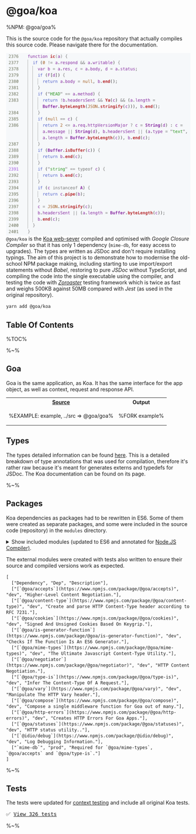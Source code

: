 # @goa/koa

%NPM: @goa/goa%

This is the source code for the `@goa/koa` repository that actually compiles this source code. Please navigate there for the documentation.

<img src="doc/ic.png" alt="Compiled Source Code In 2400 lines." align="right">

`@goa/koa` is the [Koa web-sever](https://koajs.com) compiled and optimised with _Google Closure Compiler_ so that it has only 1 dependency (`mime-db`, for easy access to upgrades). The types are written as JSDoc and don't require installing typings. The aim of this project is to demonstrate how to modernise the old-school NPM package making, including starting to use import/export statements without _Babel_, restoring to pure _JSDoc_ without TypeScript, and compiling the code into the single executable using the compiler, and testing the code with [_Zoroaster_](https://contexttesting.com) testing framework which is twice as fast and weighs 500KB against 50MB compared with _Jest_ (as used in the original repository).


<!-- therefore they work not just with TypeScript-based editors and don't require downloading additional data. -->

```sh
yarn add @goa/koa
```

## Table Of Contents

%TOC%

%~%

## Goa

Goa is the same application, as Koa. It has the same interface for the app object, as well as context, request and response API.

<table>
<!-- block-start -->
<tr><th><a href="example/index.js">Source</th><th>Output</th></tr>
<tr><td>

%EXAMPLE: example, ../src => @goa/goa%
</td>
<td>

%FORK example%
</td></tr>
</table>

## Types

The types detailed information can be found [here](doc/TYPES.md). This is a detailed breakdown of type annotations that was used for compilation, therefore it's rather raw because it's meant for generates externs and typedefs for JSDoc. The Koa documentation can be found on its page.

%~%

## Packages

Koa dependencies as packages had to be rewritten in ES6. Some of them were created as separate packages, and some were included in the source code (repository) in the `modules` directory.

<details>
<summary>Show included modules (updated to ES6 and annotated for <a href="https://compiler.page">Node.JS Compiler)</a>.
</summary>

```table
[
  ["Dependency", "Type"],
  ["`cache-content-type`", "module"],
  ["`content-disposition`", "module"],
  ["`delegates`", "module"],
  ["`ee-first`", "module"],
  ["`error-inject`", "module"],
  ["`escape-html`", "module"],
  ["`fresh`", "module"],
  ["`http-assert`", "module"],
  ["`koa-is-json`", "module"],
  ["`on-finished`", "module"],
  ["`only`", "module"],
  ["`parseurl`", "module"]
]
```
</details>

The external modules were created with tests also written to ensure their source and compiled versions work as expected.

```table
[
  ["Dependency", "Dep", "Description"],
  ["[`@goa/accepts`](https://www.npmjs.com/package/@goa/accepts)", "dev", "Higher-Level Content Negotiation."],
  ["[`@goa/content-type`](https://www.npmjs.com/package/@goa/content-type)", "dev", "Create and parse HTTP Content-Type header according to RFC 7231."],
  ["[`@goa/cookies`](https://www.npmjs.com/package/@goa/cookies)", "dev", "Signed And Unsigned Cookies Based On Keygrip."],
  ["[`@goa/is-generator-function`](https://www.npmjs.com/package/@goa/is-generator-function)", "dev", "Checks If The Function Is An ES6 Generator."],
  ["[`@goa/mime-types`](https://www.npmjs.com/package/@goa/mime-types)", "dev", "The Ultimate Javascript Content-Type Utility."],
  ["[`@goa/negotiator`](https://www.npmjs.com/package/@goa/negotiator)", "dev", "HTTP Content Negotiation."],
  ["[`@goa/type-is`](https://www.npmjs.com/package/@goa/type-is)", "dev", "Infer The Content-Type Of A Request."],
  ["[`@goa/vary`](https://www.npmjs.com/package/@goa/vary)", "dev", "Manipulate The HTTP Vary header."],
  ["[`@goa/compose`](https://www.npmjs.com/package/@goa/compose)", "dev", "Compose a single middleware function for Goa out of many."],
  ["[`@goa/http-errors`](https://www.npmjs.com/package/@goa/http-errors)", "dev", "Creates HTTP Errors For Goa Apps."],
  ["[`@goa/statuses`](https://www.npmjs.com/package/@goa/statuses)", "dev", "HTTP status utility.."],
  ["[`@idio/debug`](https://www.npmjs.com/package/@idio/debug)", "dev", "Log Debugging Information."],
  ["`mime-db`", "prod", "Required for `@goa/mime-types`, `@goa/accepts` and `@goa/type-is`."]
]
```

%~%

## Tests

The tests were updated for [context testing](https://contexttesting.com) and include all original Koa tests.

<kbd>✅ [View 326 tests](/doc/TESTS.md)</kbd>

%~%